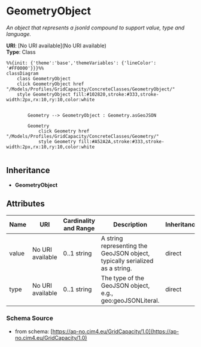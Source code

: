 # GeometryObject

_An object that represents a jsonld compound to support value, type and language._

**URI**: [No URI available](No URI available)<br />
**Type**: Class

```mermaid
%%{init: {'theme':'base','themeVariables': {'lineColor': '#FF0000'}}}%%
classDiagram
    class GeometryObject
    click GeometryObject href "/Models/Profiles/GridCapacity/ConcreteClasses/GeometryObject/"
    style GeometryObject fill:#102820,stroke:#333,stroke-width:2px,rx:10,ry:10,color:white


        Geometry --> GeometryObject : Geometry.asGeoJSON

        Geometry
            click Geometry href "/Models/Profiles/GridCapacity/ConcreteClasses/Geometry/"
            style Geometry fill:#A52A2A,stroke:#333,stroke-width:2px,rx:10,ry:10,color:white


```

## Inheritance
* **GeometryObject**

## Attributes
| Name | URI | Cardinality and Range | Description | Inheritance |
| ---  | --- | --- | --- | --- |
| value | No URI available | 0..1 string | A string representing the GeoJSON object, typically serialized as a string. | direct |
| type | No URI available | 0..1 string | The type of the GeoJSON object, e.g., geo:geoJSONLiteral. | direct |

### Schema Source
* from schema: [https://ap-no.cim4.eu/GridCapacity/1.0](https://ap-no.cim4.eu/GridCapacity/1.0)
